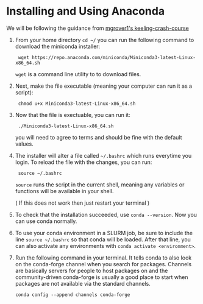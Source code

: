 # Installing and Using Anaconda

We will be following the guidance from [mgrover1's keeling-crash-course](https://github.com/mgrover1/keeling-crash-course)

1. From your home directory `cd ~/` you can run the following command to download the miniconda installer:

        wget https://repo.anaconda.com/miniconda/Miniconda3-latest-Linux-x86_64.sh


    `wget` is a command line utility to to download files.

2. Next, make the file executable (meaning your computer can run it as a script):

        chmod u+x Miniconda3-latest-Linux-x86_64.sh 

3. Now that the file is exectuable, you can run it:

        ./Miniconda3-latest-Linux-x86_64.sh 

    you will need to agree to terms and should be fine with the default values.

4. The installer will alter a file called `~/.bashrc` which runs everytime you login. To reload the file with the changes, you can run:

        source ~/.bashrc

    `source` runs the script in the current shell, meaning any variables or functions will be available in your shell.

    ( If this does not work then just restart your terminal )

5. To check that the installation succeeded, use `conda --version`. Now you can use conda normally.

6. To use your conda environment in a SLURM job, be sure to include the line `source ~/.bashrc` so that conda will be loaded. After that line, you can also activate any environments with `conda activate <environment>`.

7. Run the following command in your terminal. It tells conda to also look on the conda-forge channel when you search for packages. Channels are basically servers for people to host packages on and the community-driven conda-forge is usually a good place to start when packages are not available via the standard channels.

    `conda config --append channels conda-forge`

